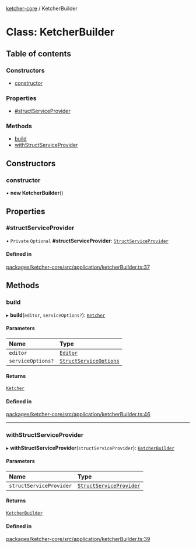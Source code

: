 [ketcher-core](../README.md) / KetcherBuilder

# Class: KetcherBuilder

## Table of contents

### Constructors

- [constructor](KetcherBuilder.md#constructor)

### Properties

- [#structServiceProvider](KetcherBuilder.md##structserviceprovider)

### Methods

- [build](KetcherBuilder.md#build)
- [withStructServiceProvider](KetcherBuilder.md#withstructserviceprovider)

## Constructors

### constructor

• **new KetcherBuilder**()

## Properties

### #structServiceProvider

• `Private` `Optional` **#structServiceProvider**: [`StructServiceProvider`](../interfaces/StructServiceProvider.md)

#### Defined in

[packages/ketcher-core/src/application/ketcherBuilder.ts:37](https://github.com/epam/ketcher/blob/bf065756/packages/ketcher-core/src/application/ketcherBuilder.ts#L37)

## Methods

### build

▸ **build**(`editor`, `serviceOptions?`): [`Ketcher`](Ketcher.md)

#### Parameters

| Name | Type |
| :------ | :------ |
| `editor` | [`Editor`](../interfaces/Editor.md) |
| `serviceOptions?` | [`StructServiceOptions`](../interfaces/StructServiceOptions.md) |

#### Returns

[`Ketcher`](Ketcher.md)

#### Defined in

[packages/ketcher-core/src/application/ketcherBuilder.ts:46](https://github.com/epam/ketcher/blob/bf065756/packages/ketcher-core/src/application/ketcherBuilder.ts#L46)

___

### withStructServiceProvider

▸ **withStructServiceProvider**(`structServiceProvider`): [`KetcherBuilder`](KetcherBuilder.md)

#### Parameters

| Name | Type |
| :------ | :------ |
| `structServiceProvider` | [`StructServiceProvider`](../interfaces/StructServiceProvider.md) |

#### Returns

[`KetcherBuilder`](KetcherBuilder.md)

#### Defined in

[packages/ketcher-core/src/application/ketcherBuilder.ts:39](https://github.com/epam/ketcher/blob/bf065756/packages/ketcher-core/src/application/ketcherBuilder.ts#L39)
